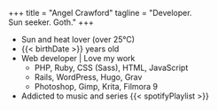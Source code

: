 +++
title = "Angel Crawford"
tagline = "Developer. <br />Sun seeker. Goth."
+++

* Sun and heat lover (over 25°C)
* {{< birthDate >}} years old
* Web developer | Love my work
  * PHP, Ruby, CSS (Sass), HTML, JavaScript
  * Rails, WordPress, Hugo, Grav
  * Photoshop, Gimp, Krita, Filmora 9
* Addicted to music and series
  {{< spotifyPlaylist >}}
